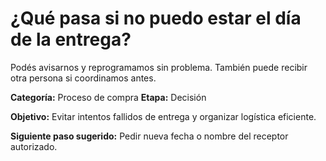 # ¿Qué pasa si no puedo estar el día de la entrega?

Podés avisarnos y reprogramamos sin problema. También puede recibir otra persona si coordinamos antes.

**Categoría:** Proceso de compra
**Etapa:** Decisión

**Objetivo:** Evitar intentos fallidos de entrega y organizar logística eficiente.

**Siguiente paso sugerido:** Pedir nueva fecha o nombre del receptor autorizado.
